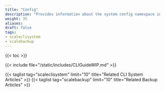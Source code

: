 ```yaml
---
title: "Config"
description: "Provides information about the system config namespace in the TrueNAS CLI. Includes command syntax and common commands."
weight: 35
aliases:
draft: false
tags:
- scaleclisystem
- scalebackup
---
```


{{< toc >}}

{{< include file="/static/includes/CLIGuideWIP.md" >}}

{{< taglist tag="scaleclisystem" limit="10" title="Related CLI System Articles" >}}
{{< taglist tag="scalebackup" limit="10" title="Related Backup Articles" >}}
